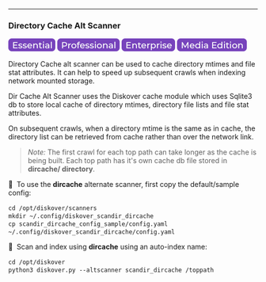 ___
### Directory Cache Alt Scanner

![Image: Essential Edition Label](images/button_edition_essential.png)&nbsp;![Image: Professional Edition Label](images/button_edition_professional.png)&nbsp;![Image: Enterprise Edition Label](images/button_edition_enterprise.png)&nbsp;![Image: AJA Diskover Media Edition Label](images/button_edition_media.png)

Directory Cache alt scanner can be used to cache directory mtimes and file stat attributes. It can help to speed up subsequent crawls when indexing network mounted storage.

Dir Cache Alt Scanner uses the Diskover cache module which uses Sqlite3 db to store local cache of directory mtimes, directory file lists and file stat attributes.

On subsequent crawls, when a directory mtime is the same as in cache, the directory list can be retrieved from cache rather than over the network link.

>_Note:_ The first crawl for each top path can take longer as the cache is being built. Each top path has it's own cache db file stored in **__dircache__/ directory**.

🔴 &nbsp;To use the **dircache** alternate scanner, first copy the default/sample config:

```
cd /opt/diskover/scanners
mkdir ~/.config/diskover_scandir_dircache
cp scandir_dircache_config_sample/config.yaml ~/.config/diskover_scandir_dircache/config.yaml
```

🔴 &nbsp;Scan and index using **dircache** using an auto-index name:

```
cd /opt/diskover
python3 diskover.py --altscanner scandir_dircache /toppath
```
